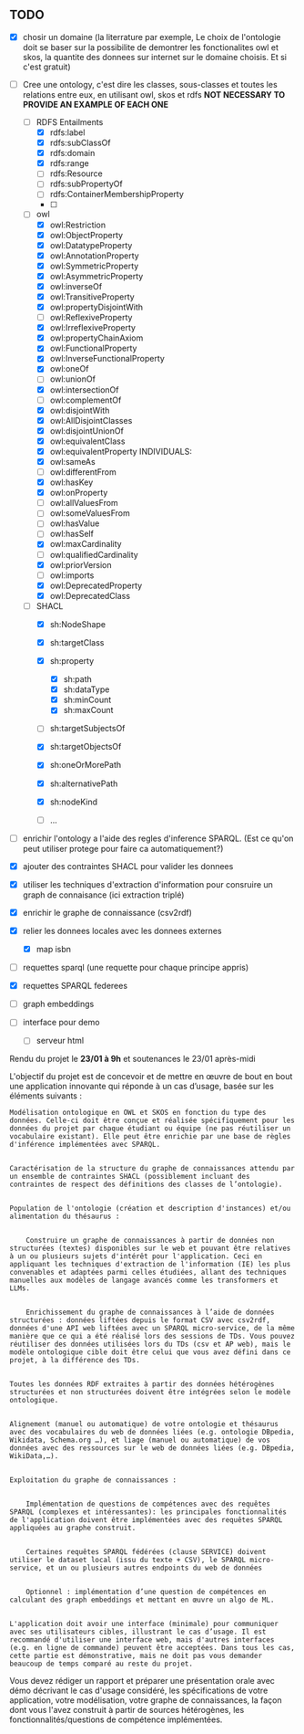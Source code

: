 ## TODO

- [x] chosir un domaine (la literrature par exemple, Le choix de l'ontologie doit se baser sur la possibilite de demontrer les fonctionalites owl et skos, la quantite des donnees sur internet sur le domaine choisis. Et si c'est gratuit)

- [ ] Cree une ontology, c'est dire les classes, sous-classes et toutes les relations entre eux, en utilisant owl, skos et rdfs
    **NOT NECESSARY TO PROVIDE AN EXAMPLE OF EACH ONE**
    - [ ] RDFS Entailments
        - [x] rdfs:label
        - [x] rdfs:subClassOf
        - [x] rdfs:domain
        - [x] rdfs:range
        - [ ] rdfs:Resource
        - [ ] rdfs:subPropertyOf
        - [ ] rdfs:ContainerMembershipProperty
        - [ ] 

    - [ ] owl
        - [x] owl:Restriction
        - [x] owl:ObjectProperty
        - [x] owl:DatatypeProperty
        - [x] owl:AnnotationProperty
        - [x] owl:SymmetricProperty
        - [x] owl:AsymmetricProperty
        - [x] owl:inverseOf
        - [x] owl:TransitiveProperty
        - [x] owl:propertyDisjointWith
        - [ ] owl:ReflexiveProperty
        - [x] owl:IrreflexiveProperty
        - [x] owl:propertyChainAxiom
        - [x] owl:FunctionalProperty
        - [x] owl:InverseFunctionalProperty
        - [x] owl:oneOf
        - [ ] owl:unionOf
        - [x] owl:intersectionOf
        - [ ] owl:complementOf
        - [x] owl:disjointWith
        - [x] owl:AllDisjointClasses
        - [x] owl:disjointUnionOf
        - [x] owl:equivalentClass
        - [x] owl:equivalentProperty
        INDIVIDUALS:
        - [x] owl:sameAs
        - [ ] owl:differentFrom
        - [x] owl:hasKey
        - [x] owl:onProperty
        - [ ] owl:allValuesFrom
        - [ ] owl:someValuesFrom
        - [ ] owl:hasValue
        - [ ] owl:hasSelf
        - [x] owl:maxCardinality
        - [ ] owl:qualifiedCardinality
        - [x] owl:priorVersion
        - [ ] owl:imports
        - [x] owl:DeprecatedProperty
        - [x] owl:DeprecatedClass

    - [ ] SHACL
        - [x] sh:NodeShape
        - [x] sh:targetClass
        - [x] sh:property
            - [x] sh:path
            - [x] sh:dataType
            - [x] sh:minCount
            - [x] sh:maxCount
        - [ ] sh:targetSubjectsOf
        - [x] sh:targetObjectsOf
        - [x] sh:oneOrMorePath
        - [x] sh:alternativePath
        - [x] sh:nodeKind
        - [ ] ...



- [ ] enrichir l'ontology a l'aide des regles d'inference SPARQL. (Est ce qu'on peut utiliser protege pour faire ca automatiquement?)
- [x] ajouter des contraintes SHACL pour valider les donnees 
- [x] utiliser les techniques d'extraction d'information pour consruire un graph de connaisance (ici extraction triplé)
- [x] enrichir le graphe de connaissance (csv2rdf)
- [x] relier les donnees locales avec les donnees externes 
    - [x] map isbn
- [ ] requettes sparql (une requette pour chaque principe appris)
- [x] requettes SPARQL federees
- [ ] graph embeddings
- [ ] interface pour demo
    - [ ] serveur html

Rendu du projet le **23/01 à 9h** et soutenances le 23/01 après-midi

L'objectif du projet est de concevoir et de mettre en œuvre de bout en bout une application innovante qui réponde à un cas d’usage, basée sur les éléments suivants :

    Modélisation ontologique en OWL et SKOS en fonction du type des données. Celle-ci doit être conçue et réalisée spécifiquement pour les données du projet par chaque étudiant ou équipe (ne pas réutiliser un vocabulaire existant). Elle peut être enrichie par une base de règles d'inférence implémentées avec SPARQL.


    Caractérisation de la structure du graphe de connaissances attendu par un ensemble de contraintes SHACL (possiblement incluant des contraintes de respect des définitions des classes de l’ontologie).


    Population de l'ontologie (création et description d'instances) et/ou alimentation du thésaurus :


        Construire un graphe de connaissances à partir de données non structurées (textes) disponibles sur le web et pouvant être relatives à un ou plusieurs sujets d'intérêt pour l'application. Ceci en appliquant les techniques d'extraction de l'information (IE) les plus convenables et adaptées parmi celles étudiées, allant des techniques manuelles aux modèles de langage avancés comme les transformers et LLMs.


        Enrichissement du graphe de connaissances à l’aide de données structurées : données liftées depuis le format CSV avec csv2rdf, données d'une API web liftées avec un SPARQL micro-service, de la même manière que ce qui a été réalisé lors des sessions de TDs. Vous pouvez réutiliser des données utilisées lors du TDs (csv et AP web), mais le modèle ontologique cible doit être celui que vous avez défini dans ce projet, à la différence des TDs.


    Toutes les données RDF extraites à partir des données hétérogènes structurées et non structurées doivent être intégrées selon le modèle ontologique.


    Alignement (manuel ou automatique) de votre ontologie et thésaurus avec des vocabulaires du web de données liées (e.g. ontologie DBpedia, Wikidata, Schema.org …), et liage (manuel ou automatique) de vos données avec des ressources sur le web de données liées (e.g. DBpedia, WikiData,…).


    Exploitation du graphe de connaissances :


        Implémentation de questions de compétences avec des requêtes SPARQL (complexes et intéressantes): les principales fonctionnalités de l'application doivent être implémentées avec des requêtes SPARQL appliquées au graphe construit.


        Certaines requêtes SPARQL fédérées (clause SERVICE) doivent utiliser le dataset local (issu du texte + CSV), le SPARQL micro-service, et un ou plusieurs autres endpoints du web de données


        Optionnel : implémentation d’une question de compétences en calculant des graph embeddings et mettant en œuvre un algo de ML.


    L'application doit avoir une interface (minimale) pour communiquer avec ses utilisateurs cibles, illustrant le cas d’usage. Il est recommandé d'utiliser une interface web, mais d'autres interfaces (e.g. en ligne de commande) peuvent être acceptées. Dans tous les cas, cette partie est démonstrative, mais ne doit pas vous demander beaucoup de temps comparé au reste du projet.

Vous devez rédiger un rapport et préparer une présentation orale avec démo décrivant le cas d'usage considéré, les spécifications de votre application, votre modélisation, votre graphe de connaissances, la façon dont vous l'avez construit à partir de sources hétérogènes, les fonctionnalités/questions de compétence implémentées.
